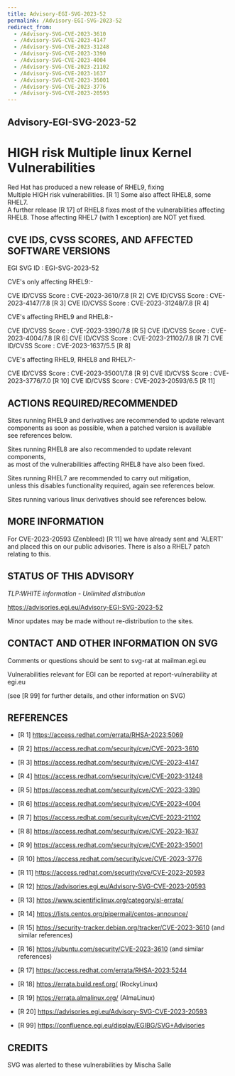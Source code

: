 ```yaml
---
title: Advisory-EGI-SVG-2023-52
permalink: /Advisory-EGI-SVG-2023-52
redirect_from:
  - /Advisory-SVG-CVE-2023-3610
  - /Advisory-SVG-CVE-2023-4147
  - /Advisory-SVG-CVE-2023-31248
  - /Advisory-SVG-CVE-2023-3390
  - /Advisory-SVG-CVE-2023-4004
  - /Advisory-SVG-CVE-2023-21102
  - /Advisory-SVG-CVE-2023-1637
  - /Advisory-SVG-CVE-2023-35001
  - /Advisory-SVG-CVE-2023-3776
  - /Advisory-SVG-CVE-2023-20593
---
```

## Advisory-EGI-SVG-2023-52

# HIGH risk Multiple linux Kernel Vulnerabilities 
Red Hat has produced a new release of RHEL9, fixing  
Multiple HIGH risk vulnerabilities. [R 1] 
Some also affect RHEL8, some RHEL7.  
A further release [R 17] of RHEL8 fixes most of the vulnerabilities 
affecting RHEL8. 
Those affecting RHEL7 (with 1 exception) are NOT yet fixed. 

## CVE IDS, CVSS SCORES, AND AFFECTED SOFTWARE VERSIONS

EGI SVG ID : EGI-SVG-2023-52 

CVE's only affecting RHEL9:- 
 
CVE ID/CVSS Score     : CVE-2023-3610/7.8 [R 2] 
CVE ID/CVSS Score     : CVE-2023-4147/7.8 [R 3] 
CVE ID/CVSS Score     : CVE-2023-31248/7.8 [R 4] 

CVE's affecting RHEL9 and RHEL8:- 

CVE ID/CVSS Score     : CVE-2023-3390/7.8 [R 5] 
CVE ID/CVSS Score     : CVE-2023-4004/7.8 [R 6] 
CVE ID/CVSS Score     : CVE-2023-21102/7.8 [R 7] 
CVE ID/CVSS Score     : CVE-2023-1637/5.5 [R 8] 

CVE's affecting RHEL9, RHEL8 and RHEL7:- 

CVE ID/CVSS Score     : CVE-2023-35001/7.8 [R 9] 
CVE ID/CVSS Score     : CVE-2023-3776/7.0 [R 10] 
CVE ID/CVSS Score     : CVE-2023-20593/6.5 [R 11] 
    
## ACTIONS REQUIRED/RECOMMENDED 

Sites running RHEL9 and derivatives are recommended to update relevant  
components as soon as possible, when a patched version is available  
see references below.  

Sites running RHEL8 are also recommended to update relevant components,  
as most of the vulnerabilities affecting RHEL8 have also been fixed. 
    
Sites running RHEL7 are recommended to carry out mitigation,  
unless this disables functionality required, again see references below. 

Sites running various linux derivatives should see references below. 

## MORE INFORMATION

For CVE-2023-20593 (Zenbleed) [R 11] we have already sent and 'ALERT' 
and placed this on our public advisories. 
There is also a RHEL7 patch relating to this. 

## STATUS OF THIS ADVISORY
                
_TLP:WHITE information - Unlimited distribution_  

 <https://advisories.egi.eu/Advisory-EGI-SVG-2023-52> 

Minor updates may be made without re-distribution to the sites. 

## CONTACT AND OTHER INFORMATION ON SVG

Comments or questions should be sent to 
	svg-rat at mailman.egi.eu

Vulnerabilities relevant for EGI can be reported at 
	report-vulnerability at egi.eu
    
(see [R 99] for further details, and other information on SVG) 
    
    
## REFERENCES

- [R 1] <https://access.redhat.com/errata/RHSA-2023:5069> 

- [R 2] <https://access.redhat.com/security/cve/CVE-2023-3610>
     
- [R 3] <https://access.redhat.com/security/cve/CVE-2023-4147>

- [R 4] <https://access.redhat.com/security/cve/CVE-2023-31248>

- [R 5] <https://access.redhat.com/security/cve/CVE-2023-3390>

- [R 6] <https://access.redhat.com/security/cve/CVE-2023-4004>

- [R 7] <https://access.redhat.com/security/cve/CVE-2023-21102> 
    
- [R 8] <https://access.redhat.com/security/cve/CVE-2023-1637>

- [R 9] <https://access.redhat.com/security/cve/CVE-2023-35001>

- [R 10] <https://access.redhat.com/security/cve/CVE-2023-3776>

- [R 11] <https://access.redhat.com/security/cve/CVE-2023-20593> 

- [R 12] <https://advisories.egi.eu/Advisory-SVG-CVE-2023-20593>

- [R 13] <https://www.scientificlinux.org/category/sl-errata/>

- [R 14] <https://lists.centos.org/pipermail/centos-announce/>

- [R 15] <https://security-tracker.debian.org/tracker/CVE-2023-3610> 
 (and similar references)
 
- [R 16] <https://ubuntu.com/security/CVE-2023-3610> 
 (and similar references)
 
- [R 17] <https://access.redhat.com/errata/RHSA-2023:5244>

- [R 18] <https://errata.build.resf.org/>   (RockyLinux)

- [R 19] <https://errata.almalinux.org/> (AlmaLinux)

- [R 20] <https://advisories.egi.eu/Advisory-SVG-CVE-2023-20593>

- [R 99] <https://confluence.egi.eu/display/EGIBG/SVG+Advisories>

## CREDITS

SVG was alerted to these vulnerabilities by Mischa Salle


